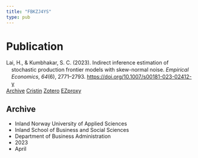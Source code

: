 ```yaml
---
title: "FBKZJ4YS"
type: pub
---
```

<h1>Publication</h1>
<article id="csl-bib-container-FBKZJ4YS" class="csl-bib-container">
  <div class="csl-bib-body" style="line-height: 1.35; padding-left: 1em; text-indent:-1em;">
  <div class="csl-entry">Lai, H., &amp; Kumbhakar, S. C. (2023). Indirect inference estimation of stochastic production frontier models with skew-normal noise. <i>Empirical Economics</i>, <i>64</i>(6), 2771&#x2013;2793. <a href="https://doi.org/10.1007/s00181-023-02412-y">https://doi.org/10.1007/s00181-023-02412-y</a></div>
</div>
  <div class="csl-bib-buttons">
    <a href="#taxonomy-article-FBKZJ4YS" class="csl-bib-button">Archive</a>
    <a href alt="Cristin URL" class="csl-bib-button">Cristin</a>
    <a href alt="Zotero URL" class="csl-bib-button">Zotero</a>
    <a href="http://ezproxy.inn.no/login?url=https://doi.org/10.1007/s00181-023-02412-y" class="csl-bib-button">EZproxy</a>
  </div>
  <div id="csl-bib-meta-container-FBKZJ4YS"></div>
</article>
<div id="csl-bib-meta-FBKZJ4YS" class="csl-bib-meta">
  <article id="taxonomy-article-FBKZJ4YS" class="taxonomy-article">
    <h1>Archive</h1>
    <ul>
      <li>Inland Norway University of Applied Sciences</li>
      <li>Inland School of Business and Social Sciences</li>
      <li>Department of Business Administration</li>
      <li>2023</li>
      <li>April</li>
    </ul>
  </article>
</div>
